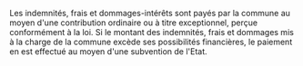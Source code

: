 Les indemnités, frais et dommages-intérêts sont payés par la commune au moyen d'une contribution ordinaire ou à titre exceptionnel, perçue conformément à la loi. Si le montant des indemnités, frais et dommages mis à la charge de la commune excède ses possibilités financières, le paiement en est effectué au moyen d'une subvention de l'Etat.